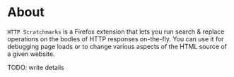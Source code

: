 # About

`HTTP Scratchmarks` is a Firefox extension that lets you run search & replace operations on the bodies of HTTP responses on-the-fly. You can use it for debugging page loads or to change various aspects of the HTML source of a given website.

TODO: write details
